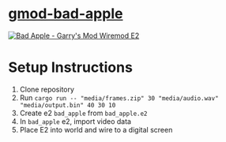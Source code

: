 
# [gmod-bad-apple](#)

[![Bad Apple - Garry's Mod Wiremod E2](https://img.youtube.com/vi/nf00VvO-mEk/0.jpg)](https://www.youtube.com/watch?v=nf00VvO-mEk)

# Setup Instructions

1. Clone repository
2. Run `cargo run -- "media/frames.zip" 30 "media/audio.wav" "media/output.bin" 40 30 10`
3. Create e2 `bad_apple` from `bad_apple.e2`
4. In `bad_apple` e2, import video data
5. Place E2 into world and wire to a digital screen
